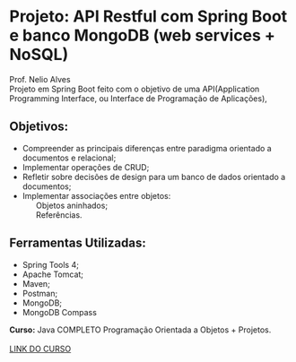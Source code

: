  # Projeto: API Restful com Spring Boot e banco MongoDB (web services + NoSQL)
 Prof. Nelio Alves <br>
 Projeto em Spring Boot feito com o objetivo de uma API(Application Programming Interface, ou Interface de Programação de Aplicações), 

<h2>Objetivos: </h2>
<ul>
<li>Compreender as principais diferenças entre paradigma orientado a documentos e relacional;</li>
<li>Implementar operações de CRUD;</li>
<li>Refletir sobre decisões de design para um banco de dados orientado a documentos;</li>
<li>Implementar associações entre objetos:
<ol>Objetos aninhados;</ol>
  <ol>Referências.</ol>
</li>

</ul>

<h2>Ferramentas Utilizadas:</h2>

<ul>
  <li>Spring Tools 4;</li>
  <li>Apache Tomcat;</li>
  <li>Maven;</li>
  <li>Postman;</li>
  <li>MongoDB;</li>
  <li>MongoDB Compass</li>

</ul>



 <strong>Curso:</strong> Java COMPLETO Programação Orientada a Objetos + Projetos.
<br>
<br>
<a href="https://www.udemy.com/share/101scA3@G8T1M_W591zuUPEamMRa4XZMyl7NUn2jUd80KAvMXJZY62pwR9hN6X366xmiXrlogA==/">LINK DO CURSO</a>

  

</body>
</html>



